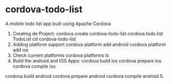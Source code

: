# cordova-todo-list

A mobile todo list app built using Apache Cordova

1. Creating de Project:
  cordova create cordova-todo-list cordova.todo.list TodoList
  cd cordova-todo-list
2. Adding platform support
  cordova platform add android
  cordova platform add ios
3. Check current platforms
  cordova platforms ls
4. Build the android and IOS Apps:
  cordova build ios
  cordova prepare ios
  cordova compile ios

  cordova build android
  cordova prepare android
  cordova compile android
5. 
